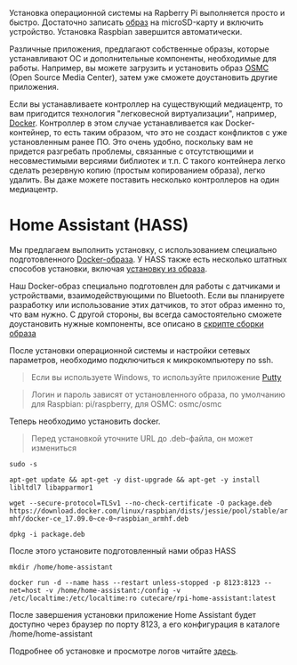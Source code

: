 Установка операционной системы на Rapberry Pi выполняется просто и быстро. 
Достаточно записать [образ](https://www.raspberrypi.org/downloads/raspbian/) на microSD-карту и включить устройство.
Установка Raspbian завершится автоматически.

Различные приложения, предлагают собственные образы, которые устанавливают ОС и дополнительные компоненты, необходимые для работы. 
Например, вы можете загрузить и установить образ [OSMC](https://osmc.tv/download/) (Open Source Media Center), затем уже сможете доустановить другие приложения.

Если вы устанавливаете контроллер на существующий медиацентр, то вам пригодится технология "легковесной виртуализации", например, [Docker](https://www.docker.com/). Контроллер в этом случае устанавливается как Docker-контейнер, то есть таким образом, что это не создаст конфликтов с уже установленным ранее ПО. Это очень удобно, поскольку вам не придется разгребать проблемы, связанные с отсутствющими и несовместимыми версиями библиотек и т.п. С такого контейнера легко сделать резервную копию (простым копированием образа), легко удалить. Вы даже можете поставить несколько контроллеров на один медиацентр.

# Home Assistant (HASS)

Мы предлагаем выполнить установку, с использованием специально подготовленного [Docker-образа](https://hub.docker.com/r/cutecare/rpi-home-assistant/). У HASS также есть несколько штатных способов установки, включая [установку из образа](https://home-assistant.io/hassio/installation/).

Наш Docker-образ специально подготовлен для работы с датчиками и устройствами, взаимодействующими по Bluetooth.
Если вы планируете разработку или использование этих датчиков, то этот образ именно то, что вам нужно. 
С другой стороны, вы всегда самостоятельно сможете доустановить нужные компоненты, все описано в [скрипте сборки образа](https://github.com/cutecare/rpi-home-assistant/blob/master/build.sh)

После установки операционной системы и настройки сетевых параметров, необходимо подключиться к микрокомпьютеру по ssh. 

> Если вы используете Windows, то используйте приложение [Putty](http://www.putty.org/)

> Логин и пароль зависят от установленного образа, по умолчанию для Raspbian: pi/raspberry, для OSMC: osmc/osmc

Теперь необходимо установить docker.

> Перед установкой уточните URL до .deb-файла, он может измениться

`sudo -s `

`apt-get update && apt-get -y dist-upgrade && apt-get -y install libltdl7 libapparmor1`

`wget --secure-protocol=TLSv1 --no-check-certificate -O package.deb https://download.docker.com/linux/raspbian/dists/jessie/pool/stable/armhf/docker-ce_17.09.0~ce-0~raspbian_armhf.deb`

`dpkg -i package.deb`

После этого установите подготовленный нами образ HASS

`mkdir /home/home-assistant`

`docker run -d --name hass --restart unless-stopped -p 8123:8123 --net=host -v /home/home-assistant:/config -v /etc/localtime:/etc/localtime:ro cutecare/rpi-home-assistant:latest`

После завершения установки приложение Home Assistant будет доступно через браузер по порту 8123, а его конфигурация в каталоге /home/home-assistant

Подробнее об установке и просмотре логов читайте [здесь](https://github.com/cutecare/rpi-home-assistant).

